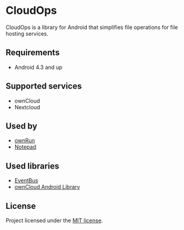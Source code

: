 # CloudOps

CloudOps is a library for Android that simplifies file operations for file hosting services.


## Requirements

+ Android 4.3 and up


## Supported services

+ ownCloud
+ Nextcloud


## Used by

+ [ownRun](https://github.com/Alkisum/ownRun)
+ [Notepad](https://github.com/Alkisum/Notepad)


## Used libraries

+ [EventBus](https://github.com/greenrobot/EventBus)
+ [ownCloud Android Library](https://github.com/owncloud/android-library)


## License

Project licensed under the [MIT license](http://opensource.org/licenses/mit-license.php).
